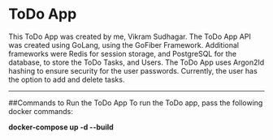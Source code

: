 # ToDo App
This ToDo App was created by me, Vikram Sudhagar. The ToDo App API was created using GoLang, using the GoFiber Framework. Additional frameworks
were Redis for session storage, and PostgreSQL for the database, to store the ToDo Tasks, and Users. The ToDo App uses Argon2Id hashing to ensure
security for the user passwords. Currently, the user has the option to add and delete tasks. 

***

##Commands to Run the ToDo App
To run the ToDo app, pass the following docker commands: 

**docker-compose up -d --build**



